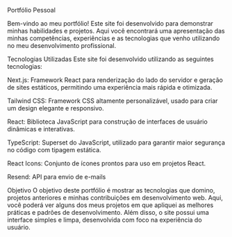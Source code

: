 Portfólio Pessoal

Bem-vindo ao meu portfólio! Este site foi desenvolvido para demonstrar minhas habilidades e projetos. Aqui você encontrará uma apresentação das minhas competências, experiências e as tecnologias que venho utilizando no meu desenvolvimento profissional.

Tecnologias Utilizadas
Este site foi desenvolvido utilizando as seguintes tecnologias:

Next.js: Framework React para renderização do lado do servidor e geração de sites estáticos, permitindo uma experiência mais rápida e otimizada.

Tailwind CSS: Framework CSS altamente personalizável, usado para criar um design elegante e responsivo.

React: Biblioteca JavaScript para construção de interfaces de usuário dinâmicas e interativas.

TypeScript: Superset do JavaScript, utilizado para garantir maior segurança no código com tipagem estática.

React Icons: Conjunto de ícones prontos para uso em projetos React.

Resend: API para envio de e-mails 

Objetivo
O objetivo deste portfólio é mostrar as tecnologias que domino, projetos anteriores e minhas contribuições em desenvolvimento web. Aqui, você poderá ver alguns dos meus projetos em que apliquei as melhores práticas e padrões de desenvolvimento. Além disso, o site possui uma interface simples e limpa, desenvolvida com foco na experiência do usuário.
